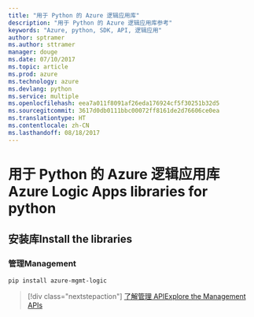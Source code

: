 ```yaml
---
title: "用于 Python 的 Azure 逻辑应用库"
description: "用于 Python 的 Azure 逻辑应用库参考"
keywords: "Azure, python, SDK, API, 逻辑应用"
author: sptramer
ms.author: sttramer
manager: douge
ms.date: 07/10/2017
ms.topic: article
ms.prod: azure
ms.technology: azure
ms.devlang: python
ms.service: multiple
ms.openlocfilehash: eea7a011f8091af26eda176924cf5f30251b32d5
ms.sourcegitcommit: 3617d0db0111bbc00072ff8161de2d76606ce0ea
ms.translationtype: HT
ms.contentlocale: zh-CN
ms.lasthandoff: 08/18/2017
---
```

# <a name="azure-logic-apps-libraries-for-python"></a><span data-ttu-id="ab578-104">用于 Python 的 Azure 逻辑应用库</span><span class="sxs-lookup"><span data-stu-id="ab578-104">Azure Logic Apps libraries for python</span></span>

## <a name="install-the-libraries"></a><span data-ttu-id="ab578-105">安装库</span><span class="sxs-lookup"><span data-stu-id="ab578-105">Install the libraries</span></span>


### <a name="management"></a><span data-ttu-id="ab578-106">管理</span><span class="sxs-lookup"><span data-stu-id="ab578-106">Management</span></span>

```bash
pip install azure-mgmt-logic
```
> [!div class="nextstepaction"]
> [<span data-ttu-id="ab578-107">了解管理 API</span><span class="sxs-lookup"><span data-stu-id="ab578-107">Explore the Management APIs</span></span>](/python/api/overview/azure/logicapps/managementlibrary)